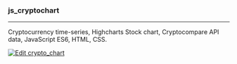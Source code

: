 ### js_cryptochart

---

Cryptocurrency time-series, Highcharts Stock chart, Cryptocompare API data, JavaScript ES6, HTML, CSS.

[![Edit crypto_chart](https://codesandbox.io/static/img/play-codesandbox.svg)](https://codesandbox.io/s/cryptochart-ln62j?fontsize=14&hidenavigation=1&theme=dark)
